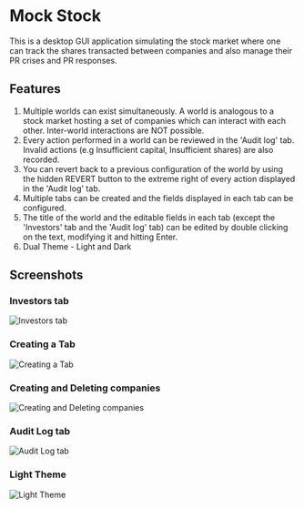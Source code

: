 # Mock Stock
This is a desktop GUI application simulating the stock market where one can track the shares transacted between companies and also manage their PR crises and PR responses.

## Features
1. Multiple worlds can exist simultaneously. A world is analogous to a stock market hosting a set of companies which can interact with each other. Inter-world interactions are NOT possible.
2. Every action performed in a world can be reviewed in the 'Audit log' tab. Invalid actions (e.g Insufficient capital, Insufficient shares) are also recorded.
3. You can revert back to a previous configuration of the world by using the hidden REVERT button to the extreme right of every action displayed in the 'Audit log' tab.
4. Multiple tabs can be created and the fields displayed in each tab can be configured.
5. The title of the world and the editable fields in each tab (except the 'Investors' tab and the 'Audit log' tab) can be edited by double clicking on the text, modifying it and hitting Enter.
6. Dual Theme - Light and Dark

## Screenshots
### Investors tab 
![Investors tab](https://user-images.githubusercontent.com/75443405/133928470-21fe02eb-1d75-4b7f-a4df-2752a3f87876.png)

### Creating a Tab 
![Creating a Tab](https://user-images.githubusercontent.com/75443405/133928487-55277792-bce7-4050-9fea-3eac32901b88.png)

### Creating and Deleting companies 
![Creating and Deleting companies](https://user-images.githubusercontent.com/75443405/133928527-c98a50c1-af9a-49e9-ad61-106cb0c09714.png)

### Audit Log tab 
![Audit Log tab](https://user-images.githubusercontent.com/75443405/133928547-83836a82-db92-4b8a-a73b-eca042a2e68d.png)

### Light Theme 
![Light Theme](https://user-images.githubusercontent.com/75443405/133928564-8db02039-2a5e-426a-9d5c-317de2bc4b71.png)



